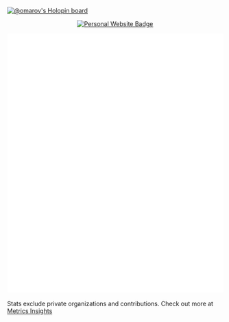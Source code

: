 [![@omarov's Holopin board](https://holopin.me/omarov)](https://holopin.io/@omarov)

<div align="center">
  <a href="https://omarov.dev/">
    <img alt="Personal Website Badge" src="https://img.shields.io/badge/personal%20website-2A313C?style=for-the-badge&link=https%3A%2F%2Fomarov.dev">
  </a>
</div>

![Github Metrics](./.github/github-metrics.svg)

Stats exclude private organizations and contributions. Check out more at [Metrics Insights](https://metrics.lecoq.io/insights?user=mark-omarov)

